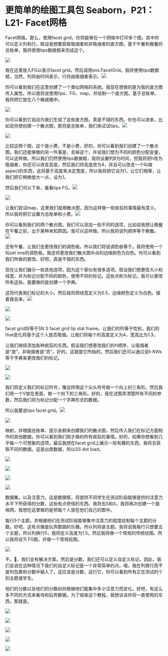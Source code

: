 # 更简单的绘图工具包 Seaborn，P21：L21- Facet网格 

Facet网格。那么，使用facet grid，你将能够在一个网格中打印多个图，其中你可以定义列和行。假设我想要获取吸烟者和非吸烟者的直方图，基于午餐和晚餐的总账单，我将使用tips数据框来完成这个。

![](img/8d5951280297357bd612b9daf49c99c3_1.png)

我在这里放入FG以表示facet grid。然后调用sns.FacetGrid。我将使用tips数据框，当然，列将由时间表示，行将由吸烟者表示。![](img/8d5951280297357bd612b9daf49c99c3_3.png)

你可以看到我们在这里创建了一个类似网格的系统。我现在想做的是为我的直方图传入属性。所以我将说使用tips、FG、map，并绘制一个直方图。基于总账单。我将把它放在八个桶或箱中。

![](img/8d5951280297357bd612b9daf49c99c3_5.png)

你可以看到它自动为我们生成了这些直方图，真是不错的东西。你也可以进来，比如说你想创建一个散点图，那将是总账单，我们来试试tips。![](img/8d5951280297357bd612b9daf49c99c3_7.png)

![](img/8d5951280297357bd612b9daf49c99c3_8.png)

比较这两个图，这个是小费，不是小费，好的，你可以看到我们创建了一个散点图。我们还能够做的另一件事是，去掉这个，并说我们想为不同的颜色分配变量，可以这样做。所以我们仍然使用tips数据框，我将设置列B为时间，但我将把h改为吸烟者，你还可以改变高度，然后我们将高度改为4，并且可以改变一个叫做aspect的东西，这将基于高度来决定宽度，所以我将把它设为1，让它们相等，让我们把它稍微放大一点，设为1。

然后我们可以下来，看看tips FG。![](img/8d5951280297357bd612b9daf49c99c3_10.png)

![](img/8d5951280297357bd612b9daf49c99c3_11.png)

让我们尝试map，这里我们就用散点图，因为这样做一些疯狂的事情最有意义。所以我将把它设置为总账单和小费。![](img/8d5951280297357bd612b9daf49c99c3_13.png)

你可以看到我们的两个散点图。我们可以添加一些不同的选项，比如说我想让晚餐在午餐之前，出于某种未知原因。我可以这样做。所以我将说列顺序等于晚餐。![](img/8d5951280297357bd612b9daf49c99c3_15.png)

还有午餐，让我们去更改我们的调色板。所以我们将说调色板等于。我将使用一个叫set one的调色板。我还将更改我们散点图中点的边缘颜色为白色。你可以看到我们所做的更改。好吧，真是不错的东西。

现在让我们展示一些其他选项，因为这个家伙有很多选项。假设我们想更改大小和线宽，并为标记分配不同的颜色，使用不同的标记。这些点称为标记。我可以更改所有这些。我要做的是创建一个字典。

这将代表我们标记的大小。然后我将把线宽定义为0.5，边缘颜色定义为白色。接着我会来。![](img/8d5951280297357bd612b9daf49c99c3_17.png)

![](img/8d5951280297357bd612b9daf49c99c3_18.png)

![](img/8d5951280297357bd612b9daf49c99c3_19.png)

facet grid将等于SN S facet grid tip stat frame。让我们的列等于性别，我们的Hue变化将基于这个人是否吸烟。让我们将每个的高度定义为4，宽高比为1.3。

让我们继续添加各种疯狂的东西。假设我们想更改我们的H顺序，让吸烟者是“是”，非吸烟者是“否”。好的，这就是它所指的。然后我们还可以通过说h KWs等于字典来更改我们的标记。

![](img/8d5951280297357bd612b9daf49c99c3_21.png)

![](img/8d5951280297357bd612b9daf49c99c3_22.png)

我们将定义我们的标记符号，像这样用这个尖头符号做一个向上的三角形。然后我们用一个V放在里面，做一个向下的三角形。好的，我在试图弄清楚所有不同的参数，然后我们将为标记分配一个字典形式的数据。

所以我要说tips facet grid。![](img/8d5951280297357bd612b9daf49c99c3_24.png)

![](img/8d5951280297357bd612b9daf49c99c3_25.png)

映射，并根据总账单、提示金额来创建我们的散点图，然后传入我们在标记方面制作的其他数据，你可以看到我们刚才做的所有疯狂的事情。好的，如果你想看到几乎每一个可想象的选项，最后我想在facet grid上展示一些有趣的东西，我将去获取不同的数据。这是出席数据，所以SS dot load。

![](img/8d5951280297357bd612b9daf49c99c3_27.png)

![](img/8d5951280297357bd612b9daf49c99c3_28.png)

![](img/8d5951280297357bd612b9daf49c99c3_29.png)

![](img/8d5951280297357bd612b9daf49c99c3_30.png)

数据集。以及注意力。这是数据框，将提供不同学生在测试阶段能够提供的注意力水平下所获得的分数，这些有点奇怪的东西。我将去S和S，我将再次创建一个面格网，我想在这里做的是把每个人放在他们自己的图中。

每行5个主题，并根据他们在测试阶段能够集中注意力的程度绘制每个主题的分数。好吧，这有点像是玩弄数据的乐趣。所以列将是主题。我将说我每行只想要五个主题，所以列换行5，我将定义高度为1.5。然后我将做一个常规的传统绘图。所以我将说Tt FG图，并做一个常规绘图。

![](img/8d5951280297357bd612b9daf49c99c3_32.png)

不。🤢，我们会有解决方案。然后是分数，我们还可以定义自定义标记。因此，我们会说在这种情况下我们的自定义标记是一个非常简单的点。哦，我在列换行而不是列包裹和分数中输入了。这应该是分数，运行它，你可以看到所有正在测试的个别主题或学生。

他们的分数以及他们的分数如何根据他们能集中多少注意力而变化。好吧，有这么多不同的方式来看待和玩弄数据。为了结束这个教程，我想谈谈你将一直使用的东西，那就是。

![](img/8d5951280297357bd612b9daf49c99c3_34.png)

![](img/8d5951280297357bd612b9daf49c99c3_35.png)

![](img/8d5951280297357bd612b9daf49c99c3_36.png)

![](img/8d5951280297357bd612b9daf49c99c3_37.png)

![](img/8d5951280297357bd612b9daf49c99c3_38.png)
